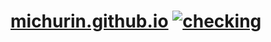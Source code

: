 # [michurin.github.io](http://michurin.github.io/) [![checking](https://github.com/michurin/michurin.github.io/actions/workflows/ci.yaml/badge.svg)](https://github.com/michurin/michurin.github.io/actions/workflows/ci.yaml)
